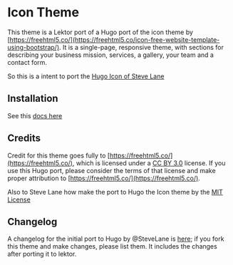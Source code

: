 # Icon Theme

This theme is a Lektor port of a Hugo port of the icon theme by [https://freehtml5.co/](https://freehtml5.co/icon-free-website-template-using-bootstrap/). It is a single-page, responsive theme, with sections for describing your business mission, services, a gallery, your team and a contact form.

So this is a intent to port the [Hugo Icon of Steve Lane](https://github.com/SteveLane/hugo-icon)

## Installation

See this [docs here](https://www.getlektor.com/docs/themes/)

## Credits

Credit for this theme goes fully to [https://freehtml5.co/](https://freehtml5.co/), which is licensed under a [CC BY 3.0](https://creativecommons.org/licenses/by/3.0/) license. If you use this Hugo port, please consider the terms of that license and make proper attribution to [https://freehtml5.co/](https://freehtml5.co/). 

Also to Steve Lane how make the port to Hugo the Icon theme by the [MIT License](LICENSE.md)

## Changelog

A changelog for the initial port to Hugo by @SteveLane is [here](changelog.md); if you fork this theme and make changes, please list them. It includes the changes after porting it to lektor.
